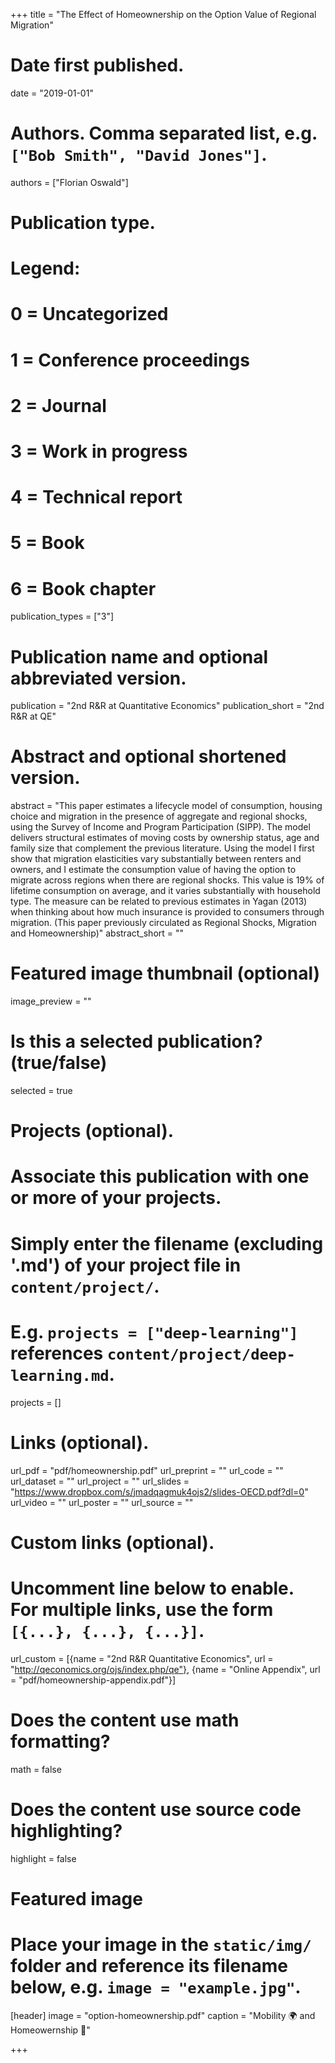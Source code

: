 +++
title = "The Effect of Homeownership on the Option Value of Regional Migration"

# Date first published.
date = "2019-01-01"

# Authors. Comma separated list, e.g. `["Bob Smith", "David Jones"]`.
authors = ["Florian Oswald"]

# Publication type.
# Legend:
# 0 = Uncategorized
# 1 = Conference proceedings
# 2 = Journal
# 3 = Work in progress
# 4 = Technical report
# 5 = Book
# 6 = Book chapter
publication_types = ["3"]

# Publication name and optional abbreviated version.
publication = "2nd R&R at Quantitative Economics"
publication_short = "2nd R&R at QE"

# Abstract and optional shortened version.
abstract = "This paper estimates a lifecycle model of consumption, housing choice and migration in the presence of aggregate and regional shocks, using the Survey of Income and Program Participation (SIPP). The model delivers structural estimates of moving costs by ownership status, age and family size that complement the previous literature. Using the model I first show that migration elasticities vary substantially between renters and owners, and I estimate the consumption value of having the option to migrate across regions when there are regional shocks. This value is 19% of lifetime consumption on average, and it varies substantially with household type. The measure can be related to previous estimates in Yagan (2013) when thinking about how much insurance is provided to consumers through migration. (This paper previously circulated as Regional Shocks, Migration and Homeownership)"
abstract_short = ""

# Featured image thumbnail (optional)
image_preview = ""

# Is this a selected publication? (true/false)
selected = true

# Projects (optional).
#   Associate this publication with one or more of your projects.
#   Simply enter the filename (excluding '.md') of your project file in `content/project/`.
#   E.g. `projects = ["deep-learning"]` references `content/project/deep-learning.md`.
projects = []

# Links (optional).
url_pdf = "pdf/homeownership.pdf"
url_preprint = ""
url_code = ""
url_dataset = ""
url_project = ""
url_slides = "https://www.dropbox.com/s/jmadqagmuk4ojs2/slides-OECD.pdf?dl=0"
url_video = ""
url_poster = ""
url_source = ""

# Custom links (optional).
#   Uncomment line below to enable. For multiple links, use the form `[{...}, {...}, {...}]`.
url_custom = [{name = "2nd R&R Quantitative Economics", url = "http://qeconomics.org/ojs/index.php/qe"}, {name = "Online Appendix", url = "pdf/homeownership-appendix.pdf"}]

# Does the content use math formatting?
math = false

# Does the content use source code highlighting?
highlight = false

# Featured image
# Place your image in the `static/img/` folder and reference its filename below, e.g. `image = "example.jpg"`.
[header]
image = "option-homeownership.pdf"
caption = "Mobility 🌍 and Homeowernship 🏡"

+++
